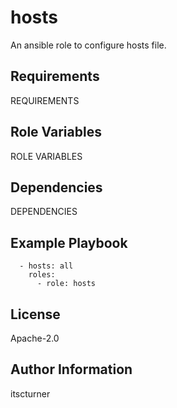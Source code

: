 hosts
=====

An ansible role to configure hosts file.

Requirements
------------

REQUIREMENTS

Role Variables
--------------

ROLE VARIABLES

Dependencies
------------

DEPENDENCIES

Example Playbook
----------------
```
  - hosts: all
    roles:
      - role: hosts
```

License
-------

Apache-2.0

Author Information
------------------

itscturner
